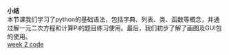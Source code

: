**小结**  
本节课我们学习了python的基础语法，包括字典、列表、类、函数等概念，并通过解一元二次方程和计算Pi的题目练习使用。最后，我们初步了解了画图及GUI包的使用。  
[week 2 code](https://github.com/Zhangxih17/BDMI-code/blob/main/W2.md)
